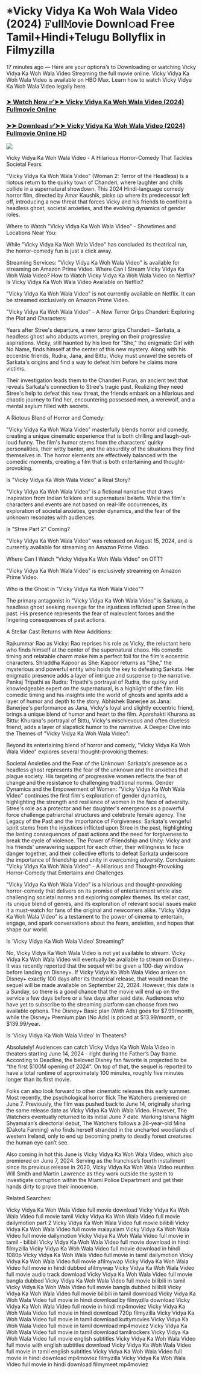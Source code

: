 # *Vicky Vidya Ka Woh Wala Video (2024) 𝙵ull𝙼ovie Downl𝚘ad Fr𝚎e Tamil+Hindi+Telugu Bollyflix in Filmyzilla
17 minutes ago — Here are your options’s to Downloading or watching Vicky Vidya Ka Woh Wala Video Streaming the full movie online. Vicky Vidya Ka Woh Wala Video is available on HBO Max. Learn how to watch Vicky Vidya Ka Woh Wala Video legally here.


### [➤ Watch Now ✅➤➤ Vicky Vidya Ka Woh Wala Video (2024) Fullmovie Online](https://t.co/pkPdTuFS7O)

### [➤➤ Download ✅➤➤ Vicky Vidya Ka Woh Wala Video (2024) Fullmovie Online HD](https://t.co/pkPdTuFS7O)

<p dir="auto"><a href="https://t.co/pkPdTuFS7O" title="PLAY NOW" rel="nofollow"><img src="https://i.imgur.com/jhNGoEt.gif" style="max-width: 100%;"></a></p>


Vicky Vidya Ka Woh Wala Video - A Hilarious Horror-Comedy That Tackles Societal Fears

"Vicky Vidya Ka Woh Wala Video" (Woman 2: Terror of the Headless) is a riotous return to the quirky town of Chanderi, where laughter and chills collide in a supernatural showdown. This 2024 Hindi-language comedy horror film, directed by Amar Kaushik, picks up where its predecessor left off, introducing a new threat that forces Vicky and his friends to confront a headless ghost, societal anxieties, and the evolving dynamics of gender roles.

Where to Watch "Vicky Vidya Ka Woh Wala Video" - Showtimes and Locations Near You:

While "Vicky Vidya Ka Woh Wala Video" has concluded its theatrical run, the horror-comedy fun is just a click away.

Streaming Services: "Vicky Vidya Ka Woh Wala Video" is available for streaming on Amazon Prime Video.
Where Can I Stream Vicky Vidya Ka Woh Wala Video? How to Watch Vicky Vidya Ka Woh Wala Video on Netflix? Is Vicky Vidya Ka Woh Wala Video Available on Netflix?

"Vicky Vidya Ka Woh Wala Video" is not currently available on Netflix. It can be streamed exclusively on Amazon Prime Video.

"Vicky Vidya Ka Woh Wala Video" - A New Terror Grips Chanderi: Exploring the Plot and Characters:

Years after Stree's departure, a new terror grips Chanderi – Sarkata, a headless ghost who abducts women, preying on their progressive aspirations. Vicky, still haunted by his love for "She," the enigmatic Girl with No Name, finds himself at the center of this new mystery. Along with his eccentric friends, Rudra, Jana, and Bittu, Vicky must unravel the secrets of Sarkata's origins and find a way to defeat him before he claims more victims.

Their investigation leads them to the Chanderi Puran, an ancient text that reveals Sarkata's connection to Stree's tragic past. Realizing they need Stree's help to defeat this new threat, the friends embark on a hilarious and chaotic journey to find her, encountering possessed men, a werewolf, and a mental asylum filled with secrets.

A Riotous Blend of Horror and Comedy:

"Vicky Vidya Ka Woh Wala Video" masterfully blends horror and comedy, creating a unique cinematic experience that is both chilling and laugh-out-loud funny. The film's humor stems from the characters' quirky personalities, their witty banter, and the absurdity of the situations they find themselves in. The horror elements are effectively balanced with the comedic moments, creating a film that is both entertaining and thought-provoking.

Is "Vicky Vidya Ka Woh Wala Video" a Real Story?

"Vicky Vidya Ka Woh Wala Video" is a fictional narrative that draws inspiration from Indian folklore and supernatural beliefs. While the film's characters and events are not based on real-life occurrences, its exploration of societal anxieties, gender dynamics, and the fear of the unknown resonates with audiences.

Is "Stree Part 2" Coming?

"Vicky Vidya Ka Woh Wala Video" was released on August 15, 2024, and is currently available for streaming on Amazon Prime Video.

Where Can I Watch "Vicky Vidya Ka Woh Wala Video" on OTT?

"Vicky Vidya Ka Woh Wala Video" is exclusively streaming on Amazon Prime Video.

Who is the Ghost in "Vicky Vidya Ka Woh Wala Video"?

The primary antagonist in "Vicky Vidya Ka Woh Wala Video" is Sarkata, a headless ghost seeking revenge for the injustices inflicted upon Stree in the past. His presence represents the fear of malevolent forces and the lingering consequences of past actions.

A Stellar Cast Returns with New Additions:

Rajkummar Rao as Vicky: Rao reprises his role as Vicky, the reluctant hero who finds himself at the center of the supernatural chaos. His comedic timing and relatable charm make him a perfect foil for the film's eccentric characters.
Shraddha Kapoor as She: Kapoor returns as "She," the mysterious and powerful entity who holds the key to defeating Sarkata. Her enigmatic presence adds a layer of intrigue and suspense to the narrative.
Pankaj Tripathi as Rudra: Tripathi's portrayal of Rudra, the quirky and knowledgeable expert on the supernatural, is a highlight of the film. His comedic timing and his insights into the world of ghosts and spirits add a layer of humor and depth to the story.
Abhishek Banerjee as Jana: Banerjee's performance as Jana, Vicky's loyal and slightly eccentric friend, brings a unique blend of humor and heart to the film.
Aparshakti Khurana as Bittu: Khurana's portrayal of Bittu, Vicky's mischievous and often clueless friend, adds a layer of slapstick humor to the narrative.
A Deeper Dive into the Themes of "Vicky Vidya Ka Woh Wala Video":

Beyond its entertaining blend of horror and comedy, "Vicky Vidya Ka Woh Wala Video" explores several thought-provoking themes:

Societal Anxieties and the Fear of the Unknown: Sarkata's presence as a headless ghost represents the fear of the unknown and the anxieties that plague society. His targeting of progressive women reflects the fear of change and the resistance to challenging traditional norms.
Gender Dynamics and the Empowerment of Women: "Vicky Vidya Ka Woh Wala Video" continues the first film's exploration of gender dynamics, highlighting the strength and resilience of women in the face of adversity. Stree's role as a protector and her daughter's emergence as a powerful force challenge patriarchal structures and celebrate female agency.
The Legacy of the Past and the Importance of Forgiveness: Sarkata's vengeful spirit stems from the injustices inflicted upon Stree in the past, highlighting the lasting consequences of past actions and the need for forgiveness to break the cycle of violence.
The Power of Friendship and Unity: Vicky and his friends' unwavering support for each other, their willingness to face danger together, and their collective efforts to defeat Sarkata underscore the importance of friendship and unity in overcoming adversity.
Conclusion: "Vicky Vidya Ka Woh Wala Video" - A Hilarious and Thought-Provoking Horror-Comedy that Entertains and Challenges

"Vicky Vidya Ka Woh Wala Video" is a hilarious and thought-provoking horror-comedy that delivers on its promise of entertainment while also challenging societal norms and exploring complex themes. Its stellar cast, its unique blend of genres, and its exploration of relevant social issues make it a must-watch for fans of the original and newcomers alike. "Vicky Vidya Ka Woh Wala Video" is a testament to the power of cinema to entertain, engage, and spark conversations about the fears, anxieties, and hopes that shape our world.


Is ‘Vicky Vidya Ka Woh Wala Video’ Streaming?

No, Vicky Vidya Ka Woh Wala Video is not yet available to stream. Vicky Vidya Ka Woh Wala Video will eventually be available to stream on Disney+. It was recently reported that the sequel will be given a 100-day window before landing on Disney+. If Vicky Vidya Ka Woh Wala Video arrives on Disney+ exactly 100 days after its theatrical release, that would mean the sequel will be made available on September 22, 2024. However, this date is a Sunday, so there is a good chance that the movie will end up on the service a few days before or a few days after said date. Audiences who have yet to subscribe to the streaming platform can choose from two available options. The Disney+ Basic plan (With Ads) goes for $7.99/month, while the Disney+ Premium plan (No Ads) is priced at $13.99/month, or $139.99/year.

Is ‘Vicky Vidya Ka Woh Wala Video’ In Theaters?

Absolutely! Audiences can catch Vicky Vidya Ka Woh Wala Video in theaters starting June 14, 2024 - right during the Father’s Day frame. According to Deadline, the beloved Disney fan favorite is projected to be “the first $100M opening of 2024”. On top of that, the sequel is reported to have a total runtime of approximately 100 minutes, roughly five minutes longer than its first movie.

Folks can also look forward to other cinematic releases this early summer. Most recently, the psychological horror flick The Watchers premiered on June 7. Previously, the film was pushed back to June 14, originally sharing the same release date as Vicky Vidya Ka Woh Wala Video. However, The Watchers eventually returned to its initial June 7 date. Marking Ishana Night Shyamalan’s directorial debut, The Watchers follows a 28-year-old Mina (Dakota Fanning) who finds herself stranded in the uncharted woodlands of western Ireland, only to end up becoming pretty to deadly forest creatures the human eye can’t see.

Also coming in hot this June is Vicky Vidya Ka Woh Wala Video, which also premiered on June 7, 2024. Serving as the franchise’s fourth installment since its previous release in 2020, Vicky Vidya Ka Woh Wala Video reunites Will Smith and Martin Lawrence as they work outside the system to investigate corruption within the Miami Police Department and get their hands dirty to prove their innocence.


Related Searches:

Vicky Vidya Ka Woh Wala Video full movie download
Vicky Vidya Ka Woh Wala Video full movie tamil
Vicky Vidya Ka Woh Wala Video full movie dailymotion part 2
Vicky Vidya Ka Woh Wala Video full movie bilibili
Vicky Vidya Ka Woh Wala Video full movie malayalam
Vicky Vidya Ka Woh Wala Video full movie dailymotion
Vicky Vidya Ka Woh Wala Video full movie in tamil - bilibili
Vicky Vidya Ka Woh Wala Video full movie download in hindi filmyzilla
Vicky Vidya Ka Woh Wala Video full movie download in hindi 1080p
Vicky Vidya Ka Woh Wala Video full movie in tamil dailymotion
Vicky Vidya Ka Woh Wala Video full movie afilmywap
Vicky Vidya Ka Woh Wala Video full movie in hindi dubbed afilmywap
Vicky Vidya Ka Woh Wala Video full movie audio track download
Vicky Vidya Ka Woh Wala Video full movie bangla dubbed
Vicky Vidya Ka Woh Wala Video full movie bilibili in tamil
Vicky Vidya Ka Woh Wala Video full movie bangla dubbed bilibili
Vicky Vidya Ka Woh Wala Video full movie bilibili in tamil download
Vicky Vidya Ka Woh Wala Video full movie in hindi download by filmyzilla
download Vicky Vidya Ka Woh Wala Video full movie in hindi mp4moviez
Vicky Vidya Ka Woh Wala Video full movie in hindi download 720p filmyzilla
Vicky Vidya Ka Woh Wala Video full movie in tamil download kuttymovies
Vicky Vidya Ka Woh Wala Video full movie in tamil download mp4moviez
Vicky Vidya Ka Woh Wala Video full movie in tamil download tamilrockers
Vicky Vidya Ka Woh Wala Video full movie english subtitles
Vicky Vidya Ka Woh Wala Video full movie with english subtitles download
Vicky Vidya Ka Woh Wala Video full movie in tamil english subtitles
Vicky Vidya Ka Woh Wala Video full movie in hindi download mp4moviez filmyzilla
Vicky Vidya Ka Woh Wala Video full movie in hindi download filmymeet mp4moviez
